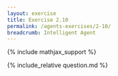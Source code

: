 ```yaml
---
layout: exercise
title: Exercise 2.10
permalink: /agents-exercises/2-10/
breadcrumb: Intelligent Agent
---
```


{% include mathjax_support %}

<div><i class="arrow-up" data-chapter="agents-exercises" data-exercise="ex_10" data-rating="0"></i></div>
{% include_relative question.md %}
